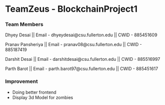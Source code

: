 <h1>TeamZeus - BlockchainProject1</h1>

<h3>Team Members</h3>
<p>Dhyey Desai || Email - dhyeydesai@csu.fullerton.edu || CWID - 885451609 </p>
<p>Pranav Pansheriya || Email - pranav08@csu.fullerton.edu || CWID - 885187419 </p>
<p>Darshit Desai || Email - darshitdesai@csu.fullerton.edu || CWID - 885516997 </p>
<p>Parth Barot || Email - parth.barot97@csu.fullerton.edu || CWID - 885451617 </p>

<h3>Improvement</h3>
<ul>
  <li>Doing better frontend</li>
  <li>Display 3d Model for zombies</li>
</ul>
